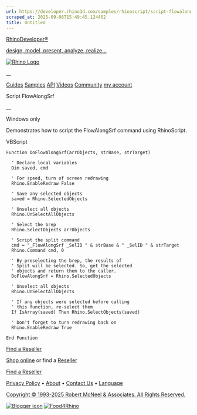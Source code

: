 ```yaml
---
url: https://developer.rhino3d.com/samples/rhinoscript/script-flowalongsrf/
scraped_at: 2025-09-08T15:49:45.124462
title: Untitled
---
```


[RhinoDeveloper®](/)

[design, model, present, analyze, realize...](/)

[![Rhino Logo](https://developer.rhino3d.com/images/rhinodevlogo.png)](/)

__

[Guides](https://developer.rhino3d.com/guides)
[Samples](https://developer.rhino3d.com/samples)
[API](https://developer.rhino3d.com/api)
[Videos](https://developer.rhino3d.com/videos)
[Community](https://discourse.mcneel.com/c/rhino-developer) [my account
](https://www.rhino3d.com/my-account/ "Manage your account, licenses, and
teams")

Script FlowAlongSrf

__

Windows only

Demonstrates how to script the FlowAlongSrf command using RhinoScript.

VBScript

    
    
    Function DoFlowAlongSrf(arrObjects, strBase, strTarget)
    
      ' Declare local variables
      Dim saved, cmd
    
      ' For speed, turn of screen redrawing
      Rhino.EnableRedraw False
    
      ' Save any selected objects
      saved = Rhino.SelectedObjects
    
      ' Unselect all objects
      Rhino.UnSelectAllObjects
    
      ' Select the brep
      Rhino.SelectObjects arrObjects
    
      ' Script the split command
      cmd = "_FlowAlongSrf _SelID " & strBase & " _SelID " & strTarget
      Rhino.Command cmd, 0
    
      ' By preselecting the brep, the results of
      ' Split will be selected. So, get the selected
      ' objects and return them to the caller.
      DoFlowAlongSrf = Rhino.SelectedObjects
    
      ' Unselect all objects
      Rhino.UnSelectAllObjects
    
      ' If any objects were selected before calling
      ' this function, re-select them
      If IsArray(saved) Then Rhino.SelectObjects(saved)
    
      ' Don't forget to turn redrawing back on
      Rhino.EnableRedraw True
    
    End Function
    

  

[Find a Reseller](https://www.rhino3d.com/sales)

[Shop online](https://www.rhino3d.com/store) or find a
[Reseller](https://www.rhino3d.com/sales)

[Find a Reseller](https://www.rhino3d.com/sales)

[Privacy Policy](https://www.rhino3d.com/privacy) •
[About](https://www.rhino3d.com/mcneel/about) • [Contact
Us](https://www.rhino3d.com/mcneel/contact) • [
Language](https://www.rhino3d.com/language "Change to a different region or
language")

[Copyright © 1993-2025 Robert McNeel & Associates. All Rights
Reserved.](https://www.rhino3d.com/mcneel/about)

[](https://www.facebook.com/McNeelRhinoceros/)
[](https://twitter.com/bobmcneel) [](https://www.linkedin.com/groups/75313/)
[](https://www.youtube.com/user/RhinoGuide/videos) [](https://vimeo.com/rhino)
[![Blogger
icon](https://developer.rhino3d.com/images/blogger.svg)](http://blog.rhino3d.com/)
[![Food4Rhino](https://developer.rhino3d.com/images/f4r_icon_01.svg)](https://www.food4rhino.com)


